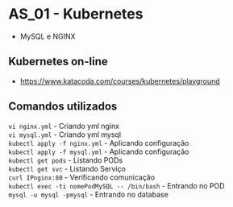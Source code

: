 # AS_01 - Kubernetes
- MySQL e NGINX

## Kubernetes on-line
- https://www.katacoda.com/courses/kubernetes/playground
  
## Comandos utilizados
```vi nginx.yml``` - Criando yml nginx </br>
```vi mysql.yml``` - Criando yml mysql </br>
```kubectl apply -f nginx.yml``` - Aplicando configuração </br>
```kubectl apply -f mysql.yml``` - Aplicando configuração </br>
```kubectl get pods``` - Listando PODs </br>
```kubectl get svc``` - Listando Serviço </br>
```curl IPnginx:80``` - Verificando comunicação </br>
```kubectl exec -ti nomePodMySQL -- /bin/bash``` - Entrando no POD </br>
```mysql -u mysql -pmysql``` - Entrando no database </br>